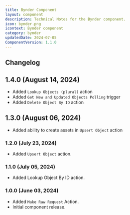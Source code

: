 ```yaml
---
title: Bynder Component
layout: component
description: Technical Notes for the Bynder component.
icon: bynder.png
icontext: Bynder component
category: bynder
updatedDate: 2024-07-05
ComponentVersion: 1.1.0
---
```


## Changelog

## 1.4.0 (August 14, 2024)
* Added `Lookup Objects (plural)` action
* Added `Get New and Updated Objects Polling` trigger
* Added `Delete Object By ID` action

## 1.3.0 (August 06, 2024)
* Added ability to create assets in `Upsert Object` action

### 1.2.0 (July 23, 2024)

* Added `Upsert Object` action.

### 1.1.0 (July 05, 2024)

* Added Lookup Object By ID action.

### 1.0.0 (June 03, 2024)

- Added `Make Raw Request` Action.
- Initial component release.
